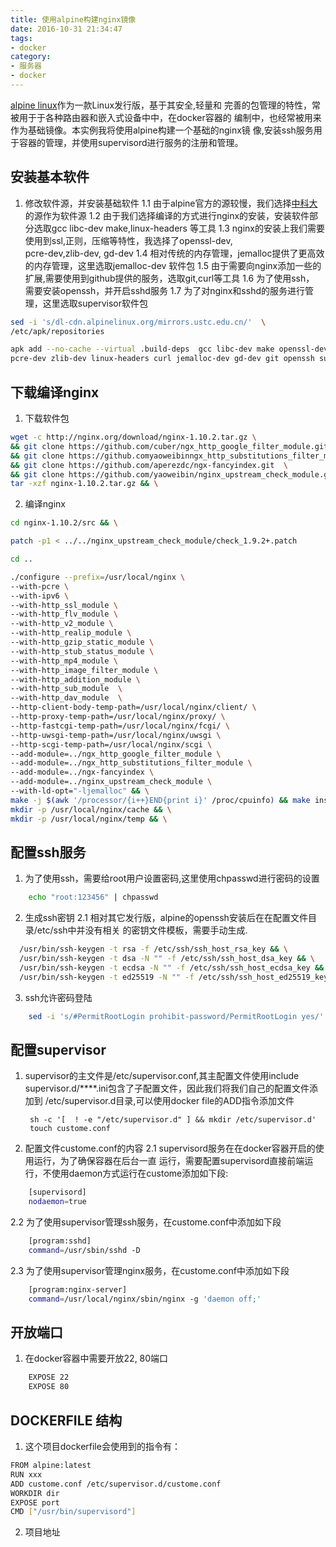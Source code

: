 ```yaml
---
title: 使用alpine构建nginx镜像
date: 2016-10-31 21:34:47
tags:
- docker
category:
- 服务器
- docker
---
```


[alpine linux](http://alpinelinux.org)作为一款Linux发行版，基于其安全,轻量和
完善的包管理的特性，常被用于于各种路由器和嵌入式设备中中，在docker容器的
编制中，也经常被用来作为基础镜像。本实例我将使用alpine构建一个基础的nginx镜
像,安装ssh服务用于容器的管理，并使用supervisord进行服务的注册和管理。

<!-- more -->

## 安装基本软件 ##
1. 修改软件源，并安装基础软件
    1.1  由于alpine官方的源较慢，我们选择[中科大](https://lug.ustc.edu.cn/wiki/mirrors/help/alpine) 的源作为软件源 
    1.2  由于我们选择编译的方式进行nginx的安装，安装软件部分选取gcc libc-dev 
    make,linux-headers 等工具
    1.3  nginx的安装上我们需要使用到ssl,正则，压缩等特性，我选择了openssl-dev, \
    pcre-dev,zlib-dev, gd-dev
    1.4  相对传统的内存管理，jemalloc提供了更高效的内存管理，这里选取jemalloc-dev
    软件包
    1.5  由于需要向nginx添加一些的扩展,需要使用到github提供的服务，选取git,curl等工具
    1.6  为了使用ssh， 需要安装openssh，并开启sshd服务
    1.7  为了对nginx和sshd的服务进行管理，这里选取supervisor软件包
```bash
sed -i 's/dl-cdn.alpinelinux.org/mirrors.ustc.edu.cn/'  \
/etc/apk/repositories

apk add --no-cache --virtual .build-deps  gcc libc-dev make openssl-dev \
pcre-dev zlib-dev linux-headers curl jemalloc-dev gd-dev git openssh supervisor
```

## 下载编译nginx ##
1. 下载软件包
```bash
wget -c http://nginx.org/download/nginx-1.10.2.tar.gz \
&& git clone https://github.com/cuber/ngx_http_google_filter_module.git \
&& git clone https://github.comyaoweibinngx_http_substitutions_filter_module.git \
&& git clone https://github.com/aperezdc/ngx-fancyindex.git  \
&& git clone https://github.com/yaoweibin/nginx_upstream_check_module.git
tar -xzf nginx-1.10.2.tar.gz && \
```
2. 编译nginx
```bash
cd nginx-1.10.2/src && \

patch -p1 < ../../nginx_upstream_check_module/check_1.9.2+.patch

cd ..

./configure --prefix=/usr/local/nginx \
--with-pcre \
--with-ipv6 \
--with-http_ssl_module \
--with-http_flv_module \
--with-http_v2_module \
--with-http_realip_module \
--with-http_gzip_static_module \
--with-http_stub_status_module \
--with-http_mp4_module \
--with-http_image_filter_module \
--with-http_addition_module \
--with-http_sub_module  \
--with-http_dav_module  \
--http-client-body-temp-path=/usr/local/nginx/client/ \
--http-proxy-temp-path=/usr/local/nginx/proxy/ \
--http-fastcgi-temp-path=/usr/local/nginx/fcgi/ \
--http-uwsgi-temp-path=/usr/local/nginx/uwsgi \
--http-scgi-temp-path=/usr/local/nginx/scgi \
--add-module=../ngx_http_google_filter_module \
--add-module=../ngx_http_substitutions_filter_module \
--add-module=../ngx-fancyindex \
--add-module=../nginx_upstream_check_module \
--with-ld-opt="-ljemalloc" && \
make -j $(awk '/processor/{i++}END{print i}' /proc/cpuinfo) && make install &&  \
mkdir -p /usr/local/nginx/cache && \
mkdir -p /usr/local/nginx/temp && \
```

## 配置ssh服务
1. 为了使用ssh，需要给root用户设置密码,这里使用chpasswd进行密码的设置
```bash
    echo "root:123456" | chpasswd
```

2. 生成ssh密钥
  2.1  相对其它发行版，alpine的openssh安装后在在配置文件目录/etc/ssh中并没有相关
  的密钥文件模板，需要手动生成.
  ```bash
    /usr/bin/ssh-keygen -t rsa -f /etc/ssh/ssh_host_rsa_key && \
    /usr/bin/ssh-keygen -t dsa -N "" -f /etc/ssh/ssh_host_dsa_key && \
    /usr/bin/ssh-keygen -t ecdsa -N "" -f /etc/ssh/ssh_host_ecdsa_key && \
    /usr/bin/ssh-keygen -t ed25519 -N "" -f /etc/ssh/ssh_host_ed25519_key
  ```
3. ssh允许密码登陆
```bash
    sed -i 's/#PermitRootLogin prohibit-password/PermitRootLogin yes/'  /etc/ssh/sshd_config
```


## 配置supervisor ##
1. supervisor的主文件是/etc/supervisor.conf,其主配置文件使用include
   supervisor.d/****.ini包含了子配置文件，因此我们将我们自己的配置文件添加到
   /etc/supervisor.d目录,可以使用docker file的ADD指令添加文件
   ```
    sh -c '[  ! -e "/etc/supervisor.d" ] && mkdir /etc/supervisor.d'
    touch custome.conf
    ```
2. 配置文件custome.conf的内容
2.1  supervisord服务在在docker容器开启的使用运行，为了确保容器在后台一直
运行，需要配置supervisord直接前端运行，不使用daemon方式运行在custome添加如下段:
```bash
    [supervisord]
    nodaemon=true
``` 
2.2  为了使用supervisor管理ssh服务，在custome.conf中添加如下段
```bash
    [program:sshd]
    command=/usr/sbin/sshd -D
```

2.3  为了使用supervisor管理nginx服务，在custome.conf中添加如下段
```bash
    [program:nginx-server]
    command=/usr/local/nginx/sbin/nginx -g 'daemon off;'
```
## 开放端口 ##
1. 在docker容器中需要开放22, 80端口
```bash
    EXPOSE 22
    EXPOSE 80
```

## DOCKERFILE 结构 ##
1. 这个项目dockerfile会使用到的指令有：
```bash
FROM alpine:latest
RUN xxx
ADD custome.conf /etc/supervisor.d/custome.conf
WORKDIR dir
EXPOSE port
CMD ["/usr/bin/supervisord"]
```
2. 项目地址
    
